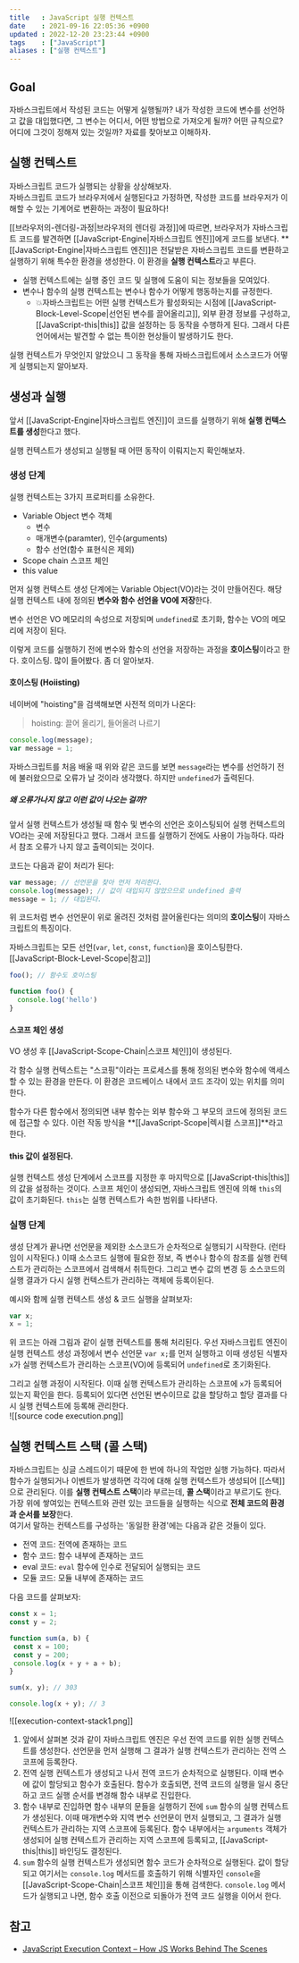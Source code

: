 ```yaml
---
title   : JavaScript 실행 컨텍스트
date    : 2021-09-16 22:05:36 +0900
updated : 2022-12-20 23:23:44 +0900
tags    : ["JavaScript"]
aliases : ["실행 컨텍스트"]
---
```


## Goal
자바스크립트에서 작성된 코드는 어떻게 실행될까? 내가 작성한 코드에 변수를 선언하고 값을 대입했다면, 그 변수는 어디서, 어떤 방법으로 가져오게 될까? 어떤 규칙으로? 어디에 그것이 정해져 있는 것일까? 자료를 찾아보고 이해하자.

## 실행 컨텍스트

자바스크립트 코드가 실행되는 상황을 상상해보자.  
자바스크립트 코드가 브라우저에서 실행된다고 가정하면, 작성한 코드를 브라우저가 이해할 수 있는 기계어로 변환하는 과정이 필요하다!

[[브라우저의-렌더링-과정|브라우저의 렌더링 과정]]에 따르면, 브라우저가 자바스크립트 코드를 발견하면 [[JavaScript-Engine|자바스크립트 엔진]]에게 코드를 보낸다.
**
[[JavaScript-Engine|자바스크립트 엔진]]은 전달받은 자바스크립트 코드를 변환하고 실행하기 위해 특수한 환경을 생성한다. 이 환경을 **실행 컨텍스트**라고 부른다.
- 실행 컨텍스트에는 실행 중인 코드 및 실행에 도움이 되는 정보들을 모여있다.
- 변수나 함수의 실행 컨텍스트는 변수나 함수가 어떻게 행동하는지를 규정한다. 
	- 💥자바스크립트는 어떤 실행 컨텍스트가 활성화되는 시점에 [[JavaScript-Block-Level-Scope|선언된 변수를 끌어올리고]], 외부 환경 정보를 구성하고, [[JavaScript-this|this]] 값을 설정하는 등 동작을 수행하게 된다. 그래서 다른 언어에서는 발견할 수 없는 특이한 현상들이 발생하기도 한다.

실행 컨텍스트가 무엇인지 알았으니 그 동작을 통해 자바스크립트에서 소스코드가 어떻게 실행되는지 알아보자.

## 생성과 실행
앞서 [[JavaScript-Engine|자바스크립트 엔진]]이 코드를 실행하기 위해 **실행 컨텍스트를 생성**한다고 했다.

실행 컨텍스트가 생성되고 실행될 때 어떤 동작이 이뤄지는지 확인해보자.

### 생성 단계

실행 컨텍스트는 3가지 프로퍼티를 소유한다.
- Variable Object 변수 객체
	- 변수
	- 매개변수(paramter), 인수(arguments)
	- 함수 선언(함수 표현식은 제외)
- Scope chain 스코프 체인
- this value

먼저 실행 컨텍스트 생성 단계에는 Variable Object(VO)라는 것이 만들어진다. 해당 실행 컨텍스트 내에 정의된 **변수와 함수 선언을 VO에 저장**한다.

변수 선언은 VO 메모리의 속성으로 저장되며 `undefined`로 초기화, 함수는 VO의 메모리에 저장이 된다.

이렇게 코드를 실행하기 전에 변수와 함수의 선언을 저장하는 과정을 **호이스팅**이라고 한다. 호이스팅. 많이 들어봤다. 좀 더 알아보자.

#### 호이스팅 (Hoiisting)
네이버에 "hoisting"을 검색해보면 사전적 의미가 나온다:

> hoisting: 끌어 올리기, 들어올려 나르기

```javascript
console.log(message);
var message = 1;
```

자바스크립트를 처음 배울 때 위와 같은 코드를 보면 `message`라는 변수를 선언하기 전에 불러왔으므로 오류가 날 것이라 생각했다. 하지만 `undefined`가 출력된다.

##### 왜 오류가나지 않고 이런 값이 나오는 걸까? 
앞서 실행 컨텍스트가 생성될 때 함수 및 변수의 선언은 호이스팅되어 실행 컨텍스트의 VO라는 곳에 저장된다고 했다. 그래서 코드를 실행하기 전에도 사용이 가능하다. 따라서 참조 오류가 나지 않고 출력이되는 것이다.

코드는 다음과 같이 처리가 된다:
```js
var message; // 선언문을 찾아 먼저 처리한다.
console.log(message); // 값이 대입되지 않았으므로 undefined 출력
message = 1; // 대입된다.

```

위 코드처럼 변수 선언문이 위로 올려진 것처럼 끌어올린다는 의미의 **호이스팅**이 자바스크립트의 특징이다.

자바스크립트는 모든 선언(`var`, `let`, `const`, `function`)을 호이스팅한다. [[JavaScript-Block-Level-Scope|참고]]
```js
foo(); // 함수도 호이스팅

function foo() {
  console.log('hello')
}
```

#### 스코프 체인 생성

VO 생성 후 [[JavaScript-Scope-Chain|스코프 체인]]이 생성된다.

각 함수 실행 컨텍스트는 "스코핑"이라는 프로세스를 통해 정의된 변수와 함수에 액세스할 수 있는 환경을 만든다. 이 환경은 코드베이스 내에서 코드 조각이 있는 위치를 의미한다.

함수가 다른 함수에서 정의되면 내부 함수는 외부 함수와 그 부모의 코드에 정의된 코드에 접근할 수 있다. 이런 작동 방식을 **[[JavaScript-Scope|렉시컬 스코프]]**라고 한다.

#### this 값이 설정된다.

실행 컨텍스트 생성 단계에서 스코프를 지정한 후 마지막으로 [[JavaScript-this|this]]의 값을 설정하는 것이다.
스코프 체인이 생성되면, 자바스크립트 엔진에 의해 `this`의 값이 초기화된다. `this`는 실행 컨텍스트가 속한 범위를 나타낸다.

### 실행 단계  

생성 단계가 끝나면 선언문을 제외한 소스코드가 순차적으로 실행되기 시작한다. (런타임이 시작된다.) 이때 소스코드 실행에 필요한 정보, 즉 변수나 함수의 참조를 실행 컨텍스트가 관리하는 스코프에서 검색해서 취득한다. 그리고 변수 값의 변경 등 소스코드의 실행 결과가 다시 실행 컨텍스트가 관리하는 객체에 등록이된다. 

예시와 함께 실행 컨텍스트 생성 & 코드 실행을 살펴보자:
```javascript
var x;
x = 1;
```

위 코드는 아래 그림과 같이 실행 컨텍스트를 통해 처리된다. 우선 자바스크립트 엔진이 실행 컨텍스트 생성 과정에서 변수 선언문 `var x;`를 먼저 실행하고 이때 생성된 식별자 `x`가 실행 컨텍스트가 관리하는 스코프(VO)에 등록되어 `undefined`로 초기화된다. 

그리고 실행 과정이 시작된다. 이때 실행 컨텍스트가 관리하는 스코프에 `x`가 등록되어 있는지 확인을 한다. 등록되어 있다면 선언된 변수이므로 값을 할당하고 할당 결과를 다시 실행 컨텍스트에 등록해 관리한다.  
![[source code execution.png]]

 
 
## 실행 컨텍스트 스택 (콜 스택) 

자바스크립트는 싱글 스레드이기 때문에 한 번에 하나의 작업만 실행 가능하다. 따라서 함수가 실행되거나 이벤트가 발생하면 각각에 대해 실행 컨텍스트가 생성되어 [[스택]]으로 관리된다. 
이를 **실행 컨텍스트 스택**이라 부르는데, **콜 스택**이라고 부르기도 한다. 가장 위에 쌓여있는 컨텍스트와 관련 있는 코드들을 실행하는 식으로 **전체 코드의 환경과 순서를 보장**한다.  
여기서 말하는 컨텍스트를 구성하는 '동일한 환경'에는 다음과 같은 것들이 있다.
- 전역 코드: 전역에 존재하는 코드
- 함수 코드: 함수 내부에 존재하는 코드
- eval 코드: `eval` 함수에 인수로 전달되어 실행되는 코드 
- 모듈 코드: 모듈 내부에 존재하는 코드

다음 코드를 살펴보자:
 ```javascript
const x = 1;
const y = 2;

function sum(a, b) {
  const x = 100; 
  const y = 200;
  console.log(x + y + a + b);
}

sum(x, y); // 303 

console.log(x + y); // 3
 ```

![[execution-context-stack1.png]]

1. 앞에서 살펴본 것과 같이 자바스크립트 엔진은 우선 전역 코드를 위한 실행 컨텍스트를 생성한다. 선언문을 먼저 실행해 그 결과가 실행 컨텍스트가 관리하는 전역 스코프에 등록한다.  
2. 전역 실행 컨텍스트가 생성되고 나서 전역 코드가 순차적으로 실행된다. 이때 변수에 값이 할당되고 함수가 호출된다. 함수가 호출되면, 전역 코드의 실행을 일시 중단하고 코드 실행 순서를 변경해 함수 내부로 진입한다.
3. 함수 내부로 진입하면 함수 내부의 문들을 실행하기 전에 `sum` 함수의 실행 컨텍스트가 생성된다. 이때 매개변수와 지역 변수 선언문이 먼저 실행되고, 그 결과가 실행 컨텍스트가 관리하는 지역 스코프에 등록된다. 함수 내부에서는 `arguments` 객체가 생성되어 실행 컨텍스트가 관리하는 지역 스코프에 등록되고, [[JavaScript-this|this]] 바인딩도 결정된다.
4. `sum` 함수의 실행 컨텍스트가 생성되면 함수 코드가 순차적으로 실행된다. 값이 할당되고 여기서는 `console.log` 메서드를 호출하기 위해 식별자인 `console`을 [[JavaScript-Scope-Chain|스코프 체인]]을 통해 검색한다. `console.log` 메서드가 실행되고 나면, 함수 호출 이전으로 되돌아가 전역 코드 실행을 이어서 한다.


## 참고
- [JavaScript Execution Context – How JS Works Behind The Scenes](https://www.freecodecamp.org/news/execution-context-how-javascript-works-behind-the-scenes/)